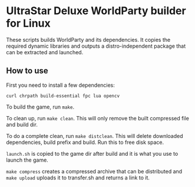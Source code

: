 UltraStar Deluxe WorldParty builder for Linux 
=============================================

These scripts builds WorldParty and its dependencies. It copies the required dynamic libraries and outputs a distro-independent package that can be extracted and launched. 

How to use
----------

First you need to install a few dependencies:

`curl chrpath build-essential fpc lua opencv`

To build the game, run `make`.

To clean up, run `make clean`. This will only remove the built compressed file and build dir.

To do a complete clean, run `make distclean`. This will delete downloaded dependencies, build prefix and build. Run this to free disk space.

`launch.sh` is copied to the game dir after build and it is what you use to launch the game.

`make compress` creates a compressed archive that can be distributed and `make upload` uploads it to transfer.sh and returns a link to it.
